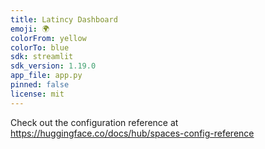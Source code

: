 ```yaml
---
title: Latincy Dashboard
emoji: 🌍
colorFrom: yellow
colorTo: blue
sdk: streamlit
sdk_version: 1.19.0
app_file: app.py
pinned: false
license: mit
---
```


Check out the configuration reference at https://huggingface.co/docs/hub/spaces-config-reference
